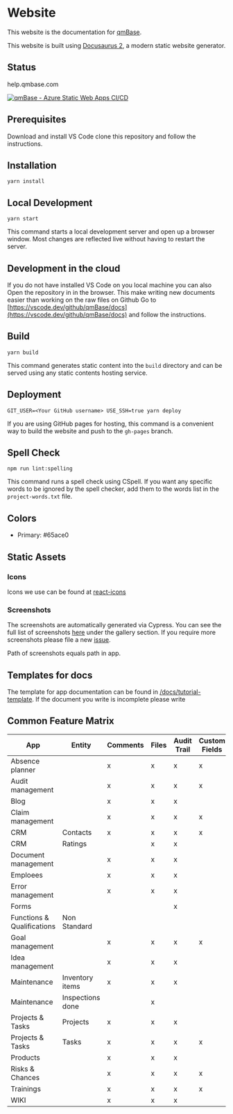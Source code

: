 # Website

This website is the documentation for [qmBase](https://qmbase.com).

This website is built using [Docusaurus 2](https://v2.docusaurus.io/), a modern static website generator.

## Status

help.qmbase.com

[![qmBase - Azure Static Web Apps CI/CD](https://github.com/qmBase/docs/actions/workflows/azure-static-web-apps-wonderful-beach-0098df603.yml/badge.svg)](https://github.com/qmBase/docs/actions/workflows/azure-static-web-apps-wonderful-beach-0098df603.yml)

## Prerequisites

Download and install VS Code clone this repository and follow the instructions.

## Installation

```console
yarn install
```

## Local Development

```console
yarn start
```

This command starts a local development server and open up a browser window. Most changes are reflected live without having to restart the server.

## Development in the cloud

If you do not have installed VS Code on you local machine you can also Open the repository in in the browser. This make writing new documents easier than working on the raw files on Github
Go to [https://vscode.dev/github/qmBase/docs](https://vscode.dev/github/qmBase/docs) and follow the instructions.

## Build

```console
yarn build
```

This command generates static content into the `build` directory and can be served using any static contents hosting service.

## Deployment

```console
GIT_USER=<Your GitHub username> USE_SSH=true yarn deploy
```

If you are using GitHub pages for hosting, this command is a convenient way to build the website and push to the `gh-pages` branch.

## Spell Check

```console
npm run lint:spelling
```

This command runs a spell check using CSpell. If you want any specific words to be ignored by the spell checker, add them to the words list in the `project-words.txt` file.

## Colors

- Primary: #65ace0

## Static Assets

### Icons

Icons we use can be found at [react-icons](https://react-icons.github.io/react-icons/icons?name=bs)

### Screenshots

The screenshots are automatically generated via Cypress. You can see the full list of screenshots [here](https://qmbaseadminlinux.azurewebsites.net/) under the gallery section.
If you require more screenshots please file a new [issue](https://github.com/qmBase/docs/issues/new/choose).

Path of screenshots equals path in app.

## Templates for docs

The template for app documentation can be found in [/docs/tutorial-template](https://github.com/qmBase/docs/blob/master/docs/tutorial-template.mdx).
If the document you write is incomplete please write

## Common Feature Matrix

| App                         | Entity           | Comments  | Files | Audit Trail | Custom Fields | Workflows | Costs |
| --------------------------- | -------          | --------  | ----- | ----------- | ------------- | --------- | ----- |
| Absence planner             |                  | x         | x     | x           | x             |
| Audit management            |                  | x         | x     | x           | x             |
| Blog                        |                  | x         | x     | x           |
| Claim management            |                  | x         | x     | x           | x             |           | x     |
| CRM                         |  Contacts        | x         | x     | x           | x             |
| CRM                         |  Ratings         |           | x     | x           |
| Document management         |                  | x         | x     | x           |
| Emploees                    |                  | x         | x     | x           |
| Error management            |                  | x         | x     | x           |               |           | x     |
| Forms                       |                  |           |       | x           |
| Functions & Qualifications  | Non Standard
| Goal management             |                  | x         | x     | x           | x             |           | x     |
| Idea management             |                  | x         | x     | x           |
| Maintenance                 | Inventory items  | x         | x     | x           |               |           | x     |
| Maintenance                 | Inspections done |           | x     |
| Projects & Tasks            | Projects         | x         | x     | x           |
| Projects & Tasks            | Tasks            | x         | x     | x           | x             |           | x     |
| Products                    |                  | x         | x     | x           |
| Risks & Chances             |                  | x         | x     | x           | x             |
| Trainings                   |                  | x         | x     | x           | x             |           | x     |
| WIKI                        |                  | x         | x     | x           |

